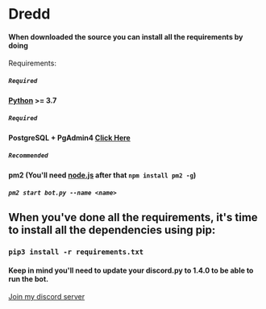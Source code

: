 # Dredd
#### When downloaded the source you can install all the requirements by doing
Requirements:

##### `Required`
#### [Python](https://www.python.org/downloads/) >= 3.7

##### `Required`
#### PostgreSQL + PgAdmin4 [Click Here](https://www.enterprisedb.com/downloads/postgres-postgresql-downloads)

##### `Recommended`
#### pm2 (You'll need [node.js](https://nodejs.org/en/download/) after that `npm install pm2 -g`)
##### `pm2 start bot.py --name <name>`

## When you've done all the requirements, it's time to install all the dependencies using pip:
### `pip3 install -r requirements.txt`
#### Keep in mind you'll need to update your discord.py to 1.4.0 to be able to run the bot.

[Join my discord server](https://discord.gg/f3MaASW)
